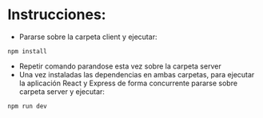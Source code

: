# Instrucciones:
- Pararse sobre la carpeta client y ejecutar:
```
npm install
```
- Repetir comando parandose esta vez sobre la carpeta server
- Una vez instaladas las dependencias en ambas carpetas, para ejecutar la aplicación React y Express de forma concurrente pararse sobre carpeta server y ejecutar:
 ```
 npm run dev
 ```
 
